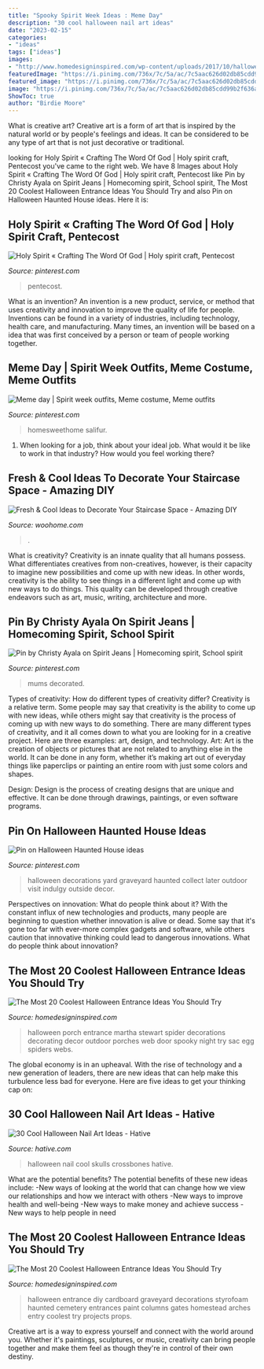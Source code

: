 ```yaml
---
title: "Spooky Spirit Week Ideas : Meme Day"
description: "30 cool halloween nail art ideas"
date: "2023-02-15"
categories:
- "ideas"
tags: ["ideas"]
images:
- "http://www.homedesigninspired.com/wp-content/uploads/2017/10/halloween-entrance-decorating-ideas-20.jpg"
featuredImage: "https://i.pinimg.com/736x/7c/5a/ac/7c5aac626d02db85cdd99b2f636aa810.jpg"
featured_image: "https://i.pinimg.com/736x/7c/5a/ac/7c5aac626d02db85cdd99b2f636aa810.jpg"
image: "https://i.pinimg.com/736x/7c/5a/ac/7c5aac626d02db85cdd99b2f636aa810.jpg"
ShowToc: true
author: "Birdie Moore"
---
```



What is creative art?
Creative art is a form of art that is inspired by the natural world or by people's feelings and ideas. It can be considered to be any type of art that is not just decorative or traditional.

	

		
looking for Holy Spirit « Crafting The Word Of God | Holy spirit craft, Pentecost you've came to the right web. We have 8 Images about Holy Spirit « Crafting The Word Of God | Holy spirit craft, Pentecost like Pin by Christy Ayala on Spirit Jeans | Homecoming spirit, School spirit, The Most 20 Coolest Halloween Entrance Ideas You Should Try and also Pin on Halloween Haunted House ideas. Here it is:
		
    
## Holy Spirit « Crafting The Word Of God | Holy Spirit Craft, Pentecost

<img loading=lazy src="https://i.pinimg.com/736x/72/59/d6/7259d6eced0864e0cfb9548909193a9f.jpg" onerror="this.onerror=null;this.src='https://tse2.mm.bing.net/th?id=OIP.LlZVKaJZwMU2M8HTtJjtkQHaEw&amp;pid=15.1';" alt="Holy Spirit « Crafting The Word Of God | Holy spirit craft, Pentecost">

_Source: pinterest.com_

>pentecost. 

	

What is an invention?
An invention is a new product, service, or method that uses creativity and innovation to improve the quality of life for people. Inventions can be found in a variety of industries, including technology, health care, and manufacturing. Many times, an invention will be based on a idea that was first conceived by a person or team of people working together.

    
## Meme Day | Spirit Week Outfits, Meme Costume, Meme Outfits

<img loading=lazy src="https://i.pinimg.com/736x/7c/5a/ac/7c5aac626d02db85cdd99b2f636aa810.jpg" onerror="this.onerror=null;this.src='https://tse2.mm.bing.net/th?id=OIP.QVrnEnb50lXnnSn8knKKqQHaMP&amp;pid=15.1';" alt="Meme day | Spirit week outfits, Meme costume, Meme outfits">

_Source: pinterest.com_

>homesweethome salifur. 

	

1) When looking for a job, think about your ideal job. What would it be like to work in that industry? How would you feel working there?

    
## Fresh &amp; Cool Ideas To Decorate Your Staircase Space - Amazing DIY

<img loading=lazy src="https://www.woohome.com/wp-content/uploads/2016/10/need-ideas-to-decorate-staircase-space-6.jpg" onerror="this.onerror=null;this.src='https://tse2.mm.bing.net/th?id=OIP.TRX4oTO_jZ-a7h9FxgibrgHaLH&amp;pid=15.1';" alt="Fresh &amp; Cool Ideas to Decorate Your Staircase Space - Amazing DIY">

_Source: woohome.com_

>. 

	

What is creativity?
Creativity is an innate quality that all humans possess. What differentiates creatives from non-creatives, however, is their capacity to imagine new possibilities and come up with new ideas. In other words, creativity is the ability to see things in a different light and come up with new ways to do things. This quality can be developed through creative endeavors such as art, music, writing, architecture and more.

    
## Pin By Christy Ayala On Spirit Jeans | Homecoming Spirit, School Spirit

<img loading=lazy src="https://i.pinimg.com/736x/a5/43/e9/a543e91350d3debe676f266645966ef4--jeans.jpg" onerror="this.onerror=null;this.src='https://tse1.mm.bing.net/th?id=OIP.Tgu151-dz1d3ihLO_AzcAgHaJ3&amp;pid=15.1';" alt="Pin by Christy Ayala on Spirit Jeans | Homecoming spirit, School spirit">

_Source: pinterest.com_

>mums decorated. 

	

Types of creativity: How do different types of creativity differ?
Creativity is a relative term. Some people may say that creativity is the ability to come up with new ideas, while others might say that creativity is the process of coming up with new ways to do something. There are many different types of creativity, and it all comes down to what you are looking for in a creative project. Here are three examples: art, design, and technology.
Art: Art is the creation of objects or pictures that are not related to anything else in the world. It can be done in any form, whether it’s making art out of everyday things like paperclips or painting an entire room with just some colors and shapes.

Design: Design is the process of creating designs that are unique and effective. It can be done through drawings, paintings, or even software programs.

    
## Pin On Halloween Haunted House Ideas

<img loading=lazy src="https://i.pinimg.com/736x/8a/2e/ce/8a2ece05fa93bd08eaab20ec33d87d38--haunted-graveyard-halloween-graveyard.jpg" onerror="this.onerror=null;this.src='https://tse3.mm.bing.net/th?id=OIP.yIZlnzxCkf2Fb51F_NSlzQHaJ3&amp;pid=15.1';" alt="Pin on Halloween Haunted House ideas">

_Source: pinterest.com_

>halloween decorations yard graveyard haunted collect later outdoor visit indulgy outside decor. 

	

Perspectives on innovation: What do people think about it?
With the constant influx of new technologies and products, many people are beginning to question whether innovation is alive or dead. Some say that it's gone too far with ever-more complex gadgets and software, while others caution that innovative thinking could lead to dangerous innovations. What do people think about innovation?

    
## The Most 20 Coolest Halloween Entrance Ideas You Should Try

<img loading=lazy src="http://www.homedesigninspired.com/wp-content/uploads/2017/10/halloween-entrance-decorating-ideas-20.jpg" onerror="this.onerror=null;this.src='https://tse1.mm.bing.net/th?id=OIP.zARSIbEWJgntA21HJO-S7AHaJQ&amp;pid=15.1';" alt="The Most 20 Coolest Halloween Entrance Ideas You Should Try">

_Source: homedesigninspired.com_

>halloween porch entrance martha stewart spider decorations decorating decor outdoor porches web door spooky night try sac egg spiders webs. 

	

The global economy is in an upheaval. With the rise of technology and a new generation of leaders, there are new ideas that can help make this turbulence less bad for everyone. Here are five ideas to get your thinking cap on: 

    
## 30 Cool Halloween Nail Art Ideas - Hative

<img loading=lazy src="https://hative.com/wp-content/uploads/2014/10/halloween-nail-art-ideas/17-skulls-crossbones.jpg" onerror="this.onerror=null;this.src='https://tse3.mm.bing.net/th?id=OIP.LlF5UveEHhWXtweOhUSu5gHaKZ&amp;pid=15.1';" alt="30 Cool Halloween Nail Art Ideas - Hative">

_Source: hative.com_

>halloween nail cool skulls crossbones hative. 

	

What are the potential benefits?
The potential benefits of these new ideas include: 
-New ways of looking at the world that can change how we view our relationships and how we interact with others 
-New ways to improve health and well-being 
-New ways to make money and achieve success 
-New ways to help people in need

    
## The Most 20 Coolest Halloween Entrance Ideas You Should Try

<img loading=lazy src="http://www.homedesigninspired.com/wp-content/uploads/2017/10/halloween-entrance-decorating-ideas-16.jpg" onerror="this.onerror=null;this.src='https://tse4.mm.bing.net/th?id=OIP.2UDa2wQj5xetxHN1djoKjQHaHO&amp;pid=15.1';" alt="The Most 20 Coolest Halloween Entrance Ideas You Should Try">

_Source: homedesigninspired.com_

>halloween entrance diy cardboard graveyard decorations styrofoam haunted cemetery entrances paint columns gates homestead arches entry coolest try projects props. 

	

Creative art is a way to express yourself and connect with the world around you. Whether it's paintings, sculptures, or music, creativity can bring people together and make them feel as though they're in control of their own destiny.

